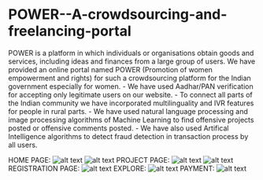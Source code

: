 # POWER--A-crowdsourcing-and-freelancing-portal
POWER is a platform in which individuals or organisations obtain goods and services, including ideas and finances from a large group of users. We have provided an online portal named POWER (Promotion of women empowerment and rights) for such a crowdsourcing platform for the Indian government especially for women. - We have used Aadhar/PAN verification for accepting only legitimate users on our website. - To connect all parts of the Indian community we have incorporated multilinguality and IVR features for people in rural parts. - We have used natural language processing and image processing algorithms of Machine Learning to find offensive projects posted or offensive comments posted. - We have also used Artifical Intelligence algorithms to detect fraud detection in transaction process by all users.

HOME PAGE:
![alt text](https://github.com/tanujbohra/POWER--A-crowdsourcing-and-freelancing-portal/blob/master/git_images/Screen%20Shot%202020-08-13%20at%2012.12.59%20PM.png)
![alt text](https://github.com/tanujbohra/POWER--A-crowdsourcing-and-freelancing-portal/blob/master/git_images/Screen%20Shot%202020-08-13%20at%2012.13.08%20PM.png)
PROJECT PAGE:
![alt text](https://github.com/tanujbohra/POWER--A-crowdsourcing-and-freelancing-portal/blob/master/git_images/Screen%20Shot%202020-08-13%20at%2012.13.18%20PM.png)
![alt text](https://github.com/tanujbohra/POWER--A-crowdsourcing-and-freelancing-portal/blob/master/git_images/Screen%20Shot%202020-08-13%20at%2012.13.25%20PM.png)
REGISTRATION PAGE: 
![alt text](https://github.com/tanujbohra/POWER--A-crowdsourcing-and-freelancing-portal/blob/master/git_images/Screen%20Shot%202020-08-13%20at%2012.13.47%20PM.png)
EXPLORE:
![alt text](https://github.com/tanujbohra/POWER--A-crowdsourcing-and-freelancing-portal/blob/master/git_images/Screen%20Shot%202020-08-13%20at%2012.41.10%20PM.png)
PAYMENT:
![alt text](https://github.com/tanujbohra/POWER--A-crowdsourcing-and-freelancing-portal/blob/master/git_images/Screen%20Shot%202020-08-13%20at%2012.46.13%20PM.png)
